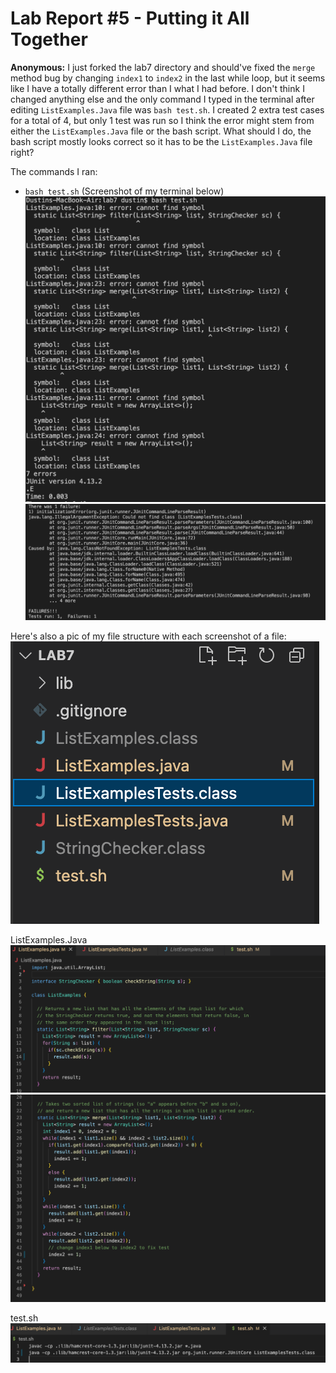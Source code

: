 # Lab Report #5 - Putting it All Together

**Anonymous:**
I just forked the lab7 directory and should've fixed the ```merge``` method bug by changing ```index1``` to ```index2``` in the last while loop, but it seems like I have a totally different error than I what I had before. I don't think I changed anything else and the only command I typed in the terminal after editing ```ListExamples.Java``` file was ```bash test.sh```. I created 2 extra test cases for a total of 4, but only 1 test was run so I think the error might stem from either the ```ListExamples.Java``` file or the bash script. What should I do, the bash script mostly looks correct so it has to be the ```ListExamples.Java``` file right? 

The commands I ran:
* ```bash test.sh```
(Screenshot of my terminal below)
![Image](Lab5img1.png) ![Image](Lab5Img2.png)

Here's also a pic of my file structure with each screenshot of a file:
![Image](lab5img3.png)

ListExamples.Java
![Image](lab5img4.png) ![Image](lab5img5.png)

test.sh
![Image](lab5img6.png)

